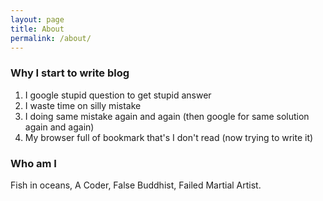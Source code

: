 ```yaml
---
layout: page
title: About
permalink: /about/
---
```



### Why I start to write blog
1. I google stupid question to get stupid answer
2. I waste time on silly mistake
3. I doing same mistake again and again (then google for same solution again and again)
3. My browser full of bookmark that's I don't read (now trying to write it)

### Who am I

Fish in oceans, A Coder, False Buddhist, Failed Martial Artist.

